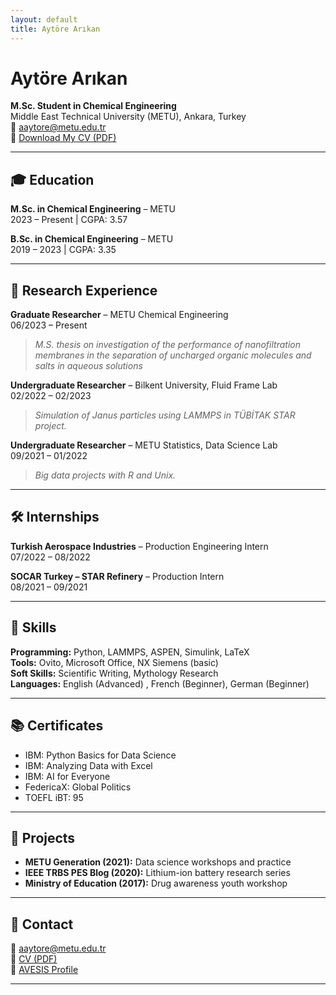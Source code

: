 ```yaml
---
layout: default
title: Aytöre Arıkan
---
```


# Aytöre Arıkan

**M.Sc. Student in Chemical Engineering**  
Middle East Technical University (METU), Ankara, Turkey  
📧 [aaytore@metu.edu.tr](mailto:aaytore@metu.edu.tr)  
📄 [Download My CV (PDF)](Aytöre_Arıkan_Resume.pdf)

---

## 🎓 Education

**M.Sc. in Chemical Engineering** – METU  
2023 – Present | CGPA: 3.57  

**B.Sc. in Chemical Engineering** – METU  
2019 – 2023 | CGPA: 3.35  

---

## 🧪 Research Experience

**Graduate Researcher** – METU Chemical Engineering  
06/2023 – Present  
> *M.S. thesis on investigation of the performance of nanofiltration membranes in the separation of uncharged organic molecules and salts in aqueous solutions*  

**Undergraduate Researcher** – Bilkent University, Fluid Frame Lab  
02/2022 – 02/2023  
> *Simulation of Janus particles using LAMMPS in TÜBİTAK STAR project.*  

**Undergraduate Researcher** – METU Statistics, Data Science Lab  
09/2021 – 01/2022  
> *Big data projects with R and Unix.*  

---

## 🛠️ Internships

**Turkish Aerospace Industries** – Production Engineering Intern  
07/2022 – 08/2022  

**SOCAR Turkey – STAR Refinery** – Production Intern  
08/2021 – 09/2021  

---

## 🧠 Skills

**Programming:** Python, LAMMPS, ASPEN, Simulink, LaTeX  
**Tools:** Ovito, Microsoft Office, NX Siemens (basic)  
**Soft Skills:** Scientific Writing, Mythology Research  
**Languages:** English (Advanced) , French (Beginner), German (Beginner)

---

## 📚 Certificates

- IBM: Python Basics for Data Science  
- IBM: Analyzing Data with Excel  
- IBM: AI for Everyone  
- FedericaX: Global Politics  
- TOEFL iBT: 95  

---

## 📂 Projects

- **METU Generation (2021):** Data science workshops and practice  
- **IEEE TRBS PES Blog (2020):** Lithium-ion battery research series  
- **Ministry of Education (2017):** Drug awareness youth workshop  

---

## 🤝 Contact

📧 [aaytore@metu.edu.tr](mailto:aaytore@metu.edu.tr)  
📄 [CV (PDF)](Aytöre_Arıkan_Resume.pdf)  
🔗 [AVESIS Profile](https://avesis.metu.edu.tr/aaytore)

---
